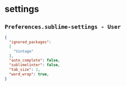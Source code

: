 # settings

## `Preferences.sublime-settings - User`
```json
{
  "ignored_packages":
  [
    "Vintage"
  ],
  "auto_complete": false,
  "sublimelinter": false,
  "tab_size": 2,
  "word_wrap": true,
}
```
